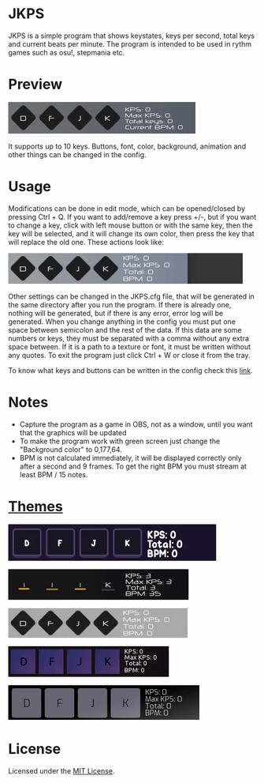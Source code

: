 # JKPS
JKPS is a simple program that shows keystates, keys per second, total keys and current beats per minute. The program is intended to be used in rythm games such as osu!, stepmania etc.

# Preview
![](Preset-1.gif)

It supports up to 10 keys. Buttons, font, color, background, animation and other things can be changed in the config.

# Usage
Modifications can be done in edit mode, which can be opened/closed by pressing Ctrl + Q.
If you want to add/remove a key press +/-, but if you want to change a key, click with left mouse button or with the same key, then the key will be selected, and it will change its own color, then press the key that will replace the old one.
These actions look like:

![](modification-demo.gif)


Other settings can be changed in the JKPS.cfg file, that will be generated in the same directory after you run the program. If there is already one, nothing will be generated, but if there is any error, error log will be generated.
When you change anything in the config you must put one space between semicolon and the rest of the data. If this data are some numbers or keys, they must be separated with a comma without any extra space between. If it is a path to a texture or font, it must be written without any quotes.
To exit the program just click Ctrl + W or close it from the tray.

To know what keys and buttons can be written in the config check this [link](https://gist.github.com/JekiTheMonkey/c40b346907ca0e3e8127f4fb0b5af1d5).

# Notes
- Capture the program as a game in OBS, not as a window, until you want that the graphics will be updated
- To make the program work with green screen just change the "Background color" to 0,177,64.
- BPM is not calculated immediately, it will be displayed correctly only after a second and 9 frames. To get the right BPM you must stream at least BPM / 15 notes.

# [Themes](https://gist.github.com/JekiTheMonkey/727f57dcdecb76480b982f0fe479c5c1)

![](Preview-Modern-purple.gif)

![](Preview-Dark-minimalistic.gif)

![](Preview-White-orange.gif)

![](Preview-Dark-violet.gif)

![](Preview-Dark-classic.gif)

# License
Licensed under the [MIT License](LICENSE).
